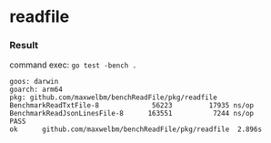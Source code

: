# readfile

### Result

command exec: `go test -bench .`
```shell
goos: darwin
goarch: arm64
pkg: github.com/maxwelbm/benchReadFile/pkg/readfile
BenchmarkReadTxtFile-8         	   56223	     17935 ns/op
BenchmarkReadJsonLinesFile-8   	  163551	      7244 ns/op
PASS
ok  	github.com/maxwelbm/benchReadFile/pkg/readfile	2.896s
```
